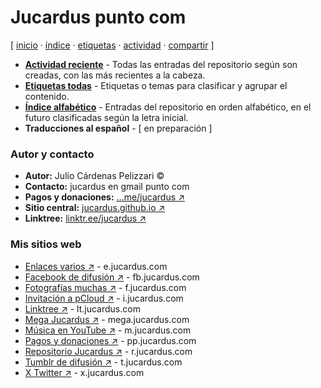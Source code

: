 # Jucardus punto com
[ [inicio](https://github.com/jucardus/jucardus.github.io/blob/main/index.md) · [índice](https://github.com/jucardus/jucardus.github.io/blob/main/indice.md) · [etiquetas](https://github.com/jucardus/jucardus.github.io/blob/main/etiquetas.md) · [actividad](https://github.com/jucardus/jucardus.github.io/blob/main/actividad.md) · [compartir](https://x.com/intent/tweet?text=Repositorio%20Jucardus%20%E2%80%94%20%C3%8Dndices%0A%0AP%C3%A1gina%20de%20inicio%20del%20repositorio%20Jucardus%2C%20con%20los%20%C3%ADndices%20principales.%0A%0A%E2%86%92%20https%3A%2F%2Fgithub.com%2Fjucardus%2Fjucardus.github.io%2Fblob%2Fmain%2Findex.md%0A%0A%23indices_jucardus) ]

* **[Actividad reciente](https://github.com/jucardus/jucardus.github.io/blob/main/actividad.md)** - Todas las entradas del repositorio según son creadas, con las más recientes a la cabeza.
* **[Etiquetas todas](https://github.com/jucardus/jucardus.github.io/blob/main/etiquetas.md)** - Etiquetas o temas para clasificar y agrupar el contenido.
* **[Índice alfabético](https://github.com/jucardus/jucardus.github.io/blob/main/indice.md)** - Entradas del repositorio en orden alfabético, en el futuro clasificadas según la letra inicial.
* **Traducciones al español** - [ en preparación ]

### Autor y contacto

* **Autor:** Julio Cárdenas Pelizzari ©
* **Contacto:** jucardus en gmail punto com
* **Pagos y donaciones:** [...me/jucardus ↗](https://www.paypal.com/paypalme/jucardus)
* **Sitio central:** [jucardus.github.io ↗](https://jucardus.github.io)
* **Linktree:** [linktr.ee/jucardus ↗](https://linktr.ee/jucardus)

### Mis sitios web

* [Enlaces varios ↗](https://jucardus.github.io/enlaces) - e.jucardus.com
* [Facebook de difusión ↗](https://www.facebook.com/jucardus.page) - fb.jucardus.com
* [Fotografías muchas ↗](https://jucardus.github.io/fotos) - f.jucardus.com
* [Invitación a pCloud ↗](https://is.gd/ipcloud) - i.jucardus.com
* [Linktree ↗](https://linktr.ee/jucardus) - lt.jucardus.com
* [Mega Jucardus ↗](https://mega.nz/folder/RFF0BByY#a1ur6uzA4H0XH0vopBFp5g) - mega.jucardus.com
* [Música en YouTube ↗](https://www.youtube.com/@jucardus/playlists) - m.jucardus.com
* [Pagos y donaciones ↗](https://www.paypal.com/paypalme/jucardus) - pp.jucardus.com
* [Repositorio Jucardus ↗](https://r.jucardus.com) - r.jucardus.com
* [Tumblr de difusión ↗](https://jucardus.tumblr.com/) - t.jucardus.com
* [X Twitter ↗](https://x.com/jucardus) - x.jucardus.com
